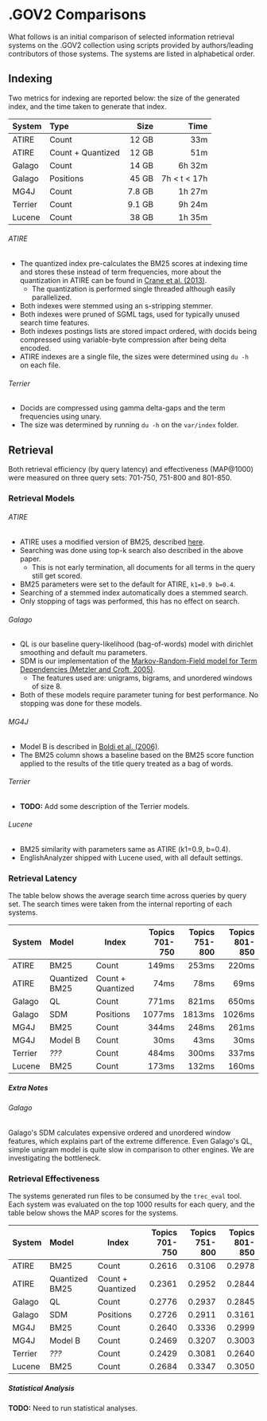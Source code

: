 # .GOV2 Comparisons
What follows is an initial comparison of selected information retrieval systems on the .GOV2 collection using scripts provided by authors/leading contributors of those systems. The systems are listed in alphabetical order.

## Indexing
Two metrics for indexing are reported below: the size of the generated index, and the time taken to generate that index.

System  | Type              |   Size |         Time
:-------|:------------------|-------:|------------:
ATIRE   | Count             |  12 GB |          33m
ATIRE   | Count + Quantized |  12 GB |          51m
Galago  | Count             |  14 GB |       6h 32m
Galago  | Positions         |  45 GB | 7h < t < 17h
MG4J    | Count             | 7.8 GB |       1h 27m
Terrier | Count             | 9.1 GB |       9h 24m
Lucene  | Count             |  38 GB |       1h 35m

###### ATIRE
+ The quantized index pre-calculates the BM25 scores at indexing time and stores these instead of term frequencies, more about the quantization in ATIRE can be found in [Crane et al. (2013)](http://dl.acm.org/citation.cfm?id=2507860).
  + The quantization is performed single threaded although easily parallelized.
+ Both indexes were stemmed using an s-stripping stemmer.
+ Both indexes were pruned of SGML tags, used for typically unused search time features.
+ Both indexes postings lists are stored impact ordered, with docids being compressed using variable-byte compression after being delta encoded.
+ ATIRE indexes are a single file, the sizes were determined using `du -h` on each file.

###### Terrier
+ Docids are compressed using gamma delta-gaps and the term frequencies using unary.
+ The size was determined by running `du -h` on the `var/index` folder.

## Retrieval
Both retrieval efficiency (by query latency) and effectiveness (MAP@1000) were measured on three query sets: 701-750, 751-800 and 801-850.

### Retrieval Models

###### ATIRE
+ ATIRE uses a modified version of BM25, described [here](http://www.cs.otago.ac.nz/homepages/andrew/papers/2012-1.pdf).
+ Searching was done using top-k search also described in the above paper.
  + This is not early termination, all documents for all terms in the query still get scored.
+ BM25 parameters were set to the default for ATIRE, `k1=0.9 b=0.4`.
+ Searching of a stemmed index automatically does a stemmed search.
+ Only stopping of tags was performed, this has no effect on search.

###### Galago
+ QL is our baseline query-likelihood (bag-of-words) model with dirichlet smoothing and default mu parameters.
+ SDM is our implementation of the [Markov-Random-Field model for Term Dependencies (Metzler and Croft, 2005)](http://dl.acm.org/citation.cfm?id=1076115).
    + The features used are: unigrams, bigrams, and unordered windows of size 8.
+ Both of these models require parameter tuning for best performance. No stopping was done for these models.

###### MG4J
+ Model B is described in [Boldi et al. (2006)](http://trec.nist.gov/pubs/trec15/papers/umilano.tera.final.pdf).
+ The BM25 column shows a baseline based on the BM25 score function applied to the results of the title query treated as a bag of words.

###### Terrier
+ **TODO:** Add some description of the Terrier models.

###### Lucene
+ BM25 similarity with parameters same as ATIRE (k1=0.9, b=0.4).
+ EnglishAnalyzer shipped with Lucene used, with all default settings.

### Retrieval Latency
The table below shows the average search time across queries by query set. The search times were taken from the internal reporting of each systems.

System  | Model          | Index             | Topics 701-750 | Topics 751-800 | Topics 801-850
:-------|:---------------|-------------------|---------------:|---------------:|--------------:
ATIRE   | BM25           | Count             |          149ms |          253ms |          220ms
ATIRE   | Quantized BM25 | Count + Quantized |           74ms |           78ms |           69ms
Galago  | QL             | Count             |          771ms |          821ms |          650ms
Galago  | SDM            | Positions         |         1077ms |         1813ms |         1026ms
MG4J    | BM25           | Count             |          344ms |          248ms |          261ms
MG4J    | Model B        | Count             |           30ms |           43ms |           30ms
Terrier | *???*          | Count             |          484ms |          300ms |          337ms
Lucene  | BM25           | Count             |          173ms |          132ms |          160ms

##### Extra Notes
###### Galago
Galago's SDM calculates expensive ordered and unordered window features, which explains part of the extreme difference. Even Galago's QL, simple unigram model is quite slow in comparison to other engines. We are investigating the bottleneck.

### Retrieval Effectiveness
The systems generated run files to be consumed by the `trec_eval` tool. Each system was evaluated on the top 1000 results for each query, and the table below shows the MAP scores for the systems.

System  | Model          | Index             |Topics 701-750 | Topics 751-800 | Topics 801-850
:-------|:---------------|-------------------|--------------:|---------------:|--------------:
ATIRE   | BM25           | Count             |        0.2616 |         0.3106 |         0.2978
ATIRE   | Quantized BM25 | Count + Quantized |        0.2361 |         0.2952 |         0.2844
Galago  | QL             | Count             |        0.2776 |         0.2937 |         0.2845
Galago  | SDM            | Positions         |        0.2726 |         0.2911 |         0.3161
MG4J    | BM25           | Count             |        0.2640 |         0.3336 |         0.2999
MG4J    | Model B        | Count             |        0.2469 |         0.3207 |         0.3003
Terrier | *???*          | Count             |        0.2429 |         0.3081 |         0.2640
Lucene  | BM25           | Count             |        0.2684 |         0.3347 |         0.3050

##### Statistical Analysis

**TODO:** Need to run statistical analyses.
